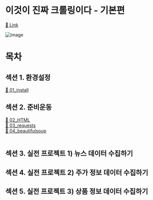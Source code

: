 # 이것이 진짜 크롤링이다 - 기본편
[:link: Link](https://www.inflearn.com/course/%ED%8C%8C%EC%9D%B4%EC%8D%AC-%ED%81%AC%EB%A1%A4%EB%A7%81-%EA%B8%B0%EC%B4%88#)
<br>

![image](https://user-images.githubusercontent.com/77559262/154825443-8aa9a3e7-e308-403a-bad5-9324a7362d07.png)

# 목차
## 섹션 1. 환경설정
[:link: 01_install](https://github.com/eunhye3333/TIL/blob/main/python/%EA%B0%95%EC%9D%98/%EC%9D%B4%EA%B2%83%EC%9D%B4%20%EC%A7%84%EC%A7%9C%20%ED%81%AC%EB%A1%A4%EB%A7%81%EC%9D%B4%EB%8B%A4/01_install.md)
<br>  

## 섹션 2. 준비운동
[:link: 02_HTML](https://github.com/eunhye3333/TIL/blob/main/python/%EA%B0%95%EC%9D%98/%EC%9D%B4%EA%B2%83%EC%9D%B4%20%EC%A7%84%EC%A7%9C%20%ED%81%AC%EB%A1%A4%EB%A7%81%EC%9D%B4%EB%8B%A4/02_HTML.md)  
[:link: 03_requests](https://github.com/eunhye3333/TIL/blob/main/python/%EA%B0%95%EC%9D%98/%EC%9D%B4%EA%B2%83%EC%9D%B4%20%EC%A7%84%EC%A7%9C%20%ED%81%AC%EB%A1%A4%EB%A7%81%EC%9D%B4%EB%8B%A4/03_requests.md)  
[:link: 04_beautifulsoup](https://github.com/eunhye3333/TIL/blob/main/python/%EA%B0%95%EC%9D%98/%EC%9D%B4%EA%B2%83%EC%9D%B4%20%EC%A7%84%EC%A7%9C%20%ED%81%AC%EB%A1%A4%EB%A7%81%EC%9D%B4%EB%8B%A4/04_beautifulsoup.md)  
<br>  

## 섹션 3. 실전 프로젝트 1) 뉴스 데이터 수집하기

## 섹션 4. 실전 프로젝트 2) 주가 정보 데이터 수집하기

## 섹션 5. 실전 프로젝트 3) 상품 정보 데이터 수집하기
